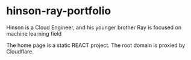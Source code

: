 # hinson-ray-portfolio
Hinson is a Cloud Engineer, and his younger brother Ray is focused on machine learning field

The home page is a static REACT project. The root domain is proxied by Cloudflare.
